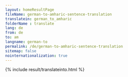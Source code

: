```yaml
---
layout: homeResultPage
fileName: german-to-amharic-sentence-translation
translatein: german_to_amharic
folderName : translate
lang: de
from: de
to: am
langname: german-to
permalink: /de/german-to-amharic-sentence-translation
sitemap: false
nointernationalization: true
---
```

{% include result/translateinto.html %}

<script src="/js/result/translation.js" data-foldername="{{page.folderName}}" data-lang="{{page.lang}}"></script>
